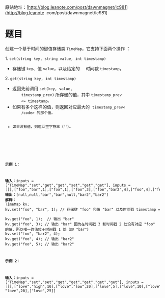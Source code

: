 原贴地址：[http://blog.leanote.com/post/dawnmagnet/lc981](http://blog.leanote
.com/post/dawnmagnet/lc981)
# 题目
<html>
<p>创建一个基于时间的键值存储类&nbsp;<code>TimeMap</code>，它支持下面两个操作
：</p>
<p>1. <code>set(string key, string value, int timestamp)</code></p>
<ul>
    <li>存储键&nbsp;<code>key</code>、值&nbsp;<code>value</code>，以及给定的
    时间戳&nbsp;<code>timestamp</code>。</li>
</ul>
<p>2. <code>get(string key, int timestamp)</code></p>
<ul>
    <li>返回先前调用&nbsp;<code>set(key, value, 
    timestamp_prev)</code>&nbsp;所存储的值，其中&nbsp;<code>timestamp_prev 
    &lt;= timestamp</code>。</li>
    <li>如果有多个这样的值，则返回对应最大的&nbsp;&nbsp;<code>timestamp_prev<
    /code>&nbsp;的那个值。</li>
    <li>如果没有值，则返回空字符串（<code>""</code>）。</li>
</ul>
<p>&nbsp;</p>
<p><strong>示例 1：</strong></p>
<pre><strong>输入：</strong>inputs = 
["TimeMap","set","get","get","set","get","get"], inputs = 
[[],["foo","bar",1],["foo",1],["foo",3],["foo","bar2",4],["foo",4],["foo",5]]
<strong>输出：</strong>[null,null,"bar","bar",null,"bar2","bar2"]
<strong>解释：</strong>&nbsp; 
TimeMap kv; &nbsp; 
kv.set("foo", "bar", 1); // 存储键 "foo" 和值 "bar" 以及时间戳 timestamp = 1 
&nbsp; 
kv.get("foo", 1);  // 输出 "bar" &nbsp; 
kv.get("foo", 3); // 输出 "bar" 因为在时间戳 3 和时间戳 2 处没有对应 "foo" 
的值，所以唯一的值位于时间戳 1 处（即 "bar"） &nbsp; 
kv.set("foo", "bar2", 4); &nbsp; 
kv.get("foo", 4); // 输出 "bar2" &nbsp; 
kv.get("foo", 5); // 输出 "bar2" &nbsp; 
</pre>
<p><strong>示例 2：</strong></p>
<pre><strong>输入：</strong>inputs = 
["TimeMap","set","set","get","get","get","get","get"], inputs = 
[[],["love","high",10],["love","low",20],["love",5],["love",10],["love",15],[
"love",20],["love",25]]
</pre>
</html>
